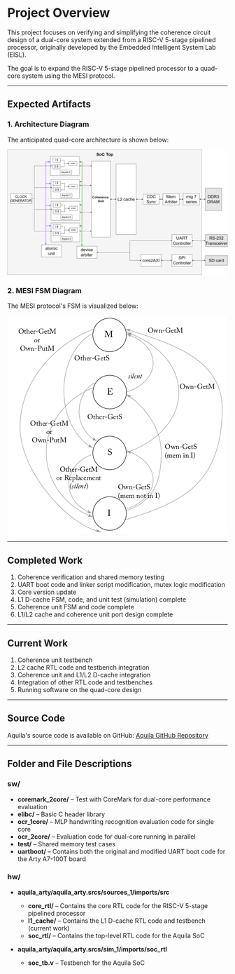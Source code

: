 # **Project Overview**  
This project focuses on verifying and simplifying the coherence circuit design of a dual-core system extended from a RISC-V 5-stage pipelined processor, originally developed by the Embedded Intelligent System Lab (EISL).  

The goal is to expand the RISC-V 5-stage pipelined processor to a quad-core system using the MESI protocol.  

---

## **Expected Artifacts**

### 1. **Architecture Diagram**  
The anticipated quad-core architecture is shown below:  

![Architecture Diagram](architecture.png)

### 2. **MESI FSM Diagram**  
The MESI protocol's FSM is visualized below:  

![MESI FSM Diagram](MESI.png)

---

## **Completed Work**
1. Coherence verification and shared memory testing  
2. UART boot code and linker script modification, mutex logic modification  
3. Core version update  
4. L1 D-cache FSM, code, and unit test (simulation) complete  
5. Coherence unit FSM and code complete  
6. L1/L2 cache and coherence unit port design complete  

---

## **Current Work**
1. Coherence unit testbench  
2. L2 cache RTL code and testbench integration  
3. Coherence unit and L1/L2 D-cache integration  
4. Integration of other RTL code and testbenches  
5. Running software on the quad-core design  

---

## **Source Code**  
Aquila's source code is available on GitHub: [Aquila GitHub Repository](https://github.com/eisl-nctu/aquila)  

---

## **Folder and File Descriptions**

### **sw/**  
- **coremark_2core/** – Test with CoreMark for dual-core performance evaluation  
- **elibc/** – Basic C header library  
- **ocr_1core/** – MLP handwriting recognition evaluation code for single core  
- **ocr_2core/** – Evaluation code for dual-core running in parallel  
- **test/** – Shared memory test cases  
- **uartboot/** – Contains both the original and modified UART boot code for the Arty A7-100T board  

### **hw/**  
- **aquila_arty/aquila_arty.srcs/sources_1/imports/src**  
  - **core_rtl/** – Contains the core RTL code for the RISC-V 5-stage pipelined processor  
  - **l1_cache/** – Contains the L1 D-cache RTL code and testbench (current work)  
  - **soc_rtl/** – Contains the top-level RTL code for the Aquila SoC  

- **aquila_arty/aquila_arty.srcs/sim_1/imports/soc_rtl**  
  - **soc_tb.v** – Testbench for the Aquila SoC  
